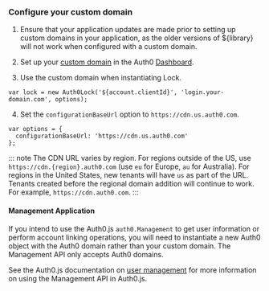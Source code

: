 ### Configure your custom domain

1. Ensure that your application updates are made prior to setting up custom domains in your application, as the older versions of ${library} will not work when configured with a custom domain.

2. Set up your [custom domain](/custom-domains) in the Auth0 [Dashboard](${manage_url}/#/tenant).

3. Use the custom domain when instantiating Lock.

```
var lock = new Auth0Lock('${account.clientId}', 'login.your-domain.com', options);
```

4. Set the `configurationBaseUrl` option to `https://cdn.us.auth0.com`.

```
var options = {
  configurationBaseUrl: 'https://cdn.us.auth0.com'
};
```

::: note
The CDN URL varies by region. For regions outside of the US, use `https://cdn.{region}.auth0.com` (use `eu` for Europe, `au` for Australia). For regions in the United States, new tenants will have `us` as part of the URL. Tenants created before the regional domain addition will continue to work. For example, `https://cdn.auth0.com`.
:::

#### Management Application

If you intend to use the Auth0.js `auth0.Management` to get user information or perform account linking operations, you will need to instantiate a new Auth0 object with the Auth0 domain rather than your custom domain. The Management API only accepts Auth0 domains. 

See the Auth0.js documentation on [user management](/libraries/auth0js/v9#user-management) for more information on using the Management API in Auth0.js.